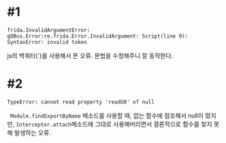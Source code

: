 # #1
```
frida.InvalidArgumentError: gDBus.Error:re.frida.Error.InvalidArgument: Script(line 9): SyntaxError: invalid token
```
js의 백쿼터(`)를 사용해서 뜬 오류. 문법을 수정해주니 잘 동작한다.

# #2
```
TypeError: cannot read property 'readU8' of null
```
` Module.findExportByName` 메소드를 사용할 때, 없는 함수에 참조해서 null이 떴지만, `Interceptor.attach`메소드에 그대로 사용해버리면서 결론적으로 함수를 찾지 못해 발생하는 오류.